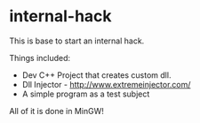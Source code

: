 # internal-hack

This is base to start an internal hack.

Things included:
- Dev C++ Project that creates custom dll.
- Dll Injector - http://www.extremeinjector.com/
- A simple program as a test subject

All of it is done in MinGW!
